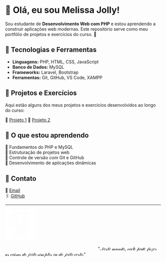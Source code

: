 # 🥀 Olá, eu sou Melissa Jolly!

Sou estudante de **Desenvolvimento Web com PHP** e estou aprendendo a construir aplicações web modernas. Este repositório serve como meu portfólio de projetos e exercícios do curso. 🎀

## 🔻 Tecnologias e Ferramentas
- **Linguagens:** PHP, HTML, CSS, JavaScript
- **Banco de Dados:** MySQL
- **Frameworks:** Laravel, Bootstrap
- **Ferramentas:** Git, GitHub, VS Code, XAMPP

## 🔻 Projetos e Exercícios
Aqui estão alguns dos meus projetos e exercícios desenvolvidos ao longo do curso:

🔺 [Projeto 1](https://github.com/jo0lly)
🔺 [Projeto 2](https://github.com/jo0lly/NossoProjeto) 
<!--🔺 [Projeto 3](https://github.com/seu-usuario/projeto-3) - Breve descrição do projeto. -->

## 🔻 O que estou aprendendo
🔺 Fundamentos do PHP e MySQL  
🔺 Estruturação de projetos web  
🔺 Controle de versão com Git e GitHub  
🔺 Desenvolvimento de aplicações dinâmicas  

## 🔻 Contato
📩 [Email](melissanepomuceno09@gmail.com.br)  
🖇️ [GitHub](https://github.com/jo0lly)  

---
![honestidade](https://github.com/jo0lly/jo0lly/blob/main/images%20(1).png?raw=true)


ㅤㅤㅤㅤㅤㅤㅤㅤㅤㅤㅤㅤㅤㅤㅤㅤㅤㅤㅤㅤㅤㅤㅤ "𝒩𝑒𝓈𝓉𝑒 𝓂𝓊𝓃𝒹𝑜, 𝓋𝑜𝒸ê 𝓅𝑜𝒹𝑒 𝒻𝒶𝓏𝑒𝓇 𝒶𝓈 𝒸𝑜𝒾𝓈𝒶𝓈 𝒹𝑜 𝒿𝑒𝒾𝓉𝑜 𝓈𝒾𝓂𝓅𝓁𝑒𝓈 𝑜𝓊 𝒹𝑜 𝒿𝑒𝒾𝓉𝑜 𝒸𝑒𝓇𝓉𝑜."
